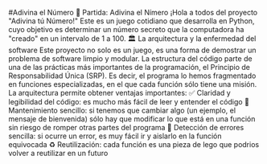 #Adivina el Número
🎲 Partida: Adivina el Nímero
¡Hola a todos del proyecto "Adivina tú Número!" Este es un juego cotidiano que desarrolla en Python, cuyo objetivo es determinar un número secreto que la computadora ha "creado" en un intervalo de 1 a 100.
🏛️ La arquitectura y la enfermedad del software
Este proyecto no solo es un juego, es una forma de demostrar un problema de software limpio y modular. La estructura del código parte de una de las prácticas más importantes de la programación, el Principio de Responsabilidad Única (SRP).
Es decir, el programa lo hemos fragmentado en funciones especializadas, en el que cada función sólo tiene una misión. La arquitectura permite obtener ventajas importantes:
✅ Claridad y legibilidad del código: es mucho más fácil de leer y entender el código
🔧 Mantenimiento sencillo: si tenemos que cambiar algo (un ejemplo, el mensaje de bienvenida) sólo hay que modificar lo que está en una función sin riesgo 
 de romper otras partes del programa
🐞 Detección de errores sencilla: si ocurre un error, es muy fácil ir y aislarlo en la función equivocada
♻️ Reutilización: cada función es una pieza de lego que podrios volver a reutilizar en un futuro 
